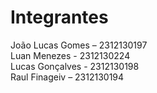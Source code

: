 # Integrantes
João Lucas Gomes – 2312130197  
Luan Menezes     - 2312130224  
Lucas Gonçalves  - 2312130198  
Raul Finageiv    – 2312130194  

